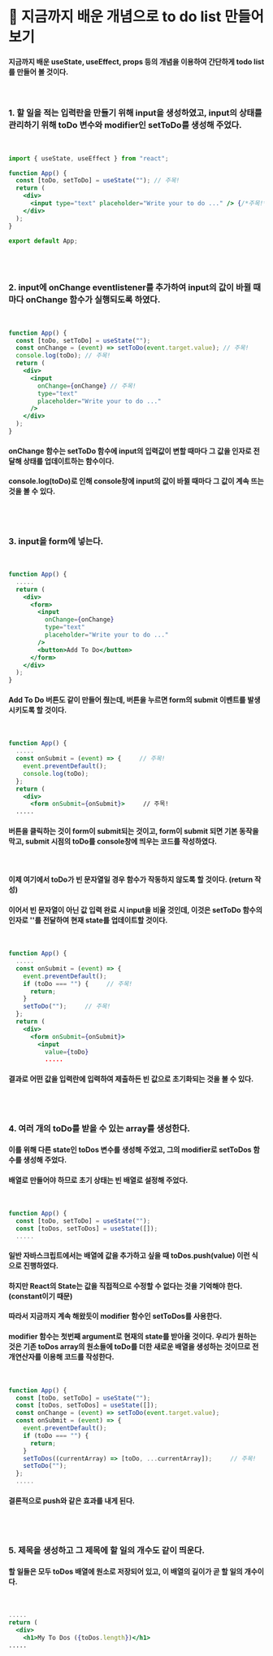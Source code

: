 # 📌 지금까지 배운 개념으로 to do list 만들어 보기

#### 지금까지 배운 useState, useEffect, props 등의 개념을 이용하여 간단하게 todo list를 만들어 볼 것이다.

<br>

### **1. 할 일을 적는 입력란을 만들기 위해 input을 생성하였고, input의 상태를 관리하기 위해 toDo 변수와 modifier인 setToDo를 생성해 주었다.**

<br>

```jsx
import { useState, useEffect } from "react";

function App() {
  const [toDo, setToDo] = useState(""); // 주목!
  return (
    <div>
      <input type="text" placeholder="Write your to do ..." /> {/*주목!*/}
    </div>
  );
}

export default App;
```

<br><br>

### **2. input에 onChange eventlistener를 추가하여 input의 값이 바뀔 때마다 onChange 함수가 실행되도록 하였다.**

<br>

```jsx
function App() {
  const [toDo, setToDo] = useState("");
  const onChange = (event) => setToDo(event.target.value); // 주목!
  console.log(toDo); // 주목!
  return (
    <div>
      <input
        onChange={onChange} // 주목!
        type="text"
        placeholder="Write your to do ..."
      />
    </div>
  );
}
```

#### onChange 함수는 setToDo 함수에 input의 입력값이 변할 때마다 그 값을 인자로 전달해 상태를 업데이트하는 함수이다.

#### console.log(toDo)로 인해 console창에 input의 값이 바뀔 때마다 그 값이 계속 뜨는 것을 볼 수 있다.

<br><br>

### **3. input을 form에 넣는다.**

<br>

```jsx
function App() {
  .....
  return (
    <div>
      <form>
        <input
          onChange={onChange}
          type="text"
          placeholder="Write your to do ..."
        />
        <button>Add To Do</button>
      </form>
    </div>
  );
}
```

#### Add To Do 버튼도 같이 만들어 줬는데, 버튼을 누르면 form의 submit 이벤트를 발생시키도록 할 것이다.

<br>

```jsx
function App() {
  .....
  const onSubmit = (event) => {     // 주목!
    event.preventDefault();
    console.log(toDo);
  };
  return (
    <div>
      <form onSubmit={onSubmit}>     // 주목!
  .....
```

#### 버튼을 클릭하는 것이 form이 submit되는 것이고, form이 submit 되면 기본 동작을 막고, submit 시점의 toDo를 console창에 띄우는 코드를 작성하였다.

<br>

#### 이제 여기에서 toDo가 빈 문자열일 경우 함수가 작동하지 않도록 할 것이다. (return 작성)

#### 이어서 빈 문자열이 아닌 값 입력 완료 시 input을 비울 것인데, 이것은 setToDo 함수의 인자로 ''를 전달하여 현재 state를 업데이트할 것이다.

<br>

```jsx
function App() {
  .....
  const onSubmit = (event) => {
    event.preventDefault();
    if (toDo === "") {     // 주목!
      return;
    }
    setToDo("");     // 주목!
  };
  return (
    <div>
      <form onSubmit={onSubmit}>
        <input
          value={toDo}
          .....
```

#### 결과로 어떤 값을 입력란에 입력하여 제출하든 빈 값으로 초기화되는 것을 볼 수 있다.

<br><br>

### **4. 여러 개의 toDo를 받을 수 있는 array를 생성한다.**

#### 이를 위해 다른 state인 toDos 변수를 생성해 주었고, 그의 modifier로 setToDos 함수를 생성해 주었다.

#### 배열로 만들어야 하므로 초기 상태는 빈 배열로 설정해 주었다.

<br>

```jsx
function App() {
  const [toDo, setToDo] = useState("");
  const [toDos, setToDos] = useState([]);
  .....
```

#### 일반 자바스크립트에서는 배열에 값을 추가하고 싶을 때 toDos.push(value) 이런 식으로 진행하였다.

#### 하지만 **React의 State는 값을 직접적으로 수정할 수 없다**는 것을 기억해야 한다. (constant이기 때문)

#### 따라서 지금까지 계속 해왔듯이 **modifier 함수**인 setToDos를 사용한다.

#### modifier 함수는 첫번째 argument로 현재의 state를 받아올 것이다. 우리가 원하는 것은 기존 toDos array의 원소들에 toDo를 더한 새로운 배열을 생성하는 것이므로 **전개연산자**를 이용해 코드를 작성한다.

<br>

```jsx
function App() {
  const [toDo, setToDo] = useState("");
  const [toDos, setToDos] = useState([]);
  const onChange = (event) => setToDo(event.target.value);
  const onSubmit = (event) => {
    event.preventDefault();
    if (toDo === "") {
      return;
    }
    setToDos((currentArray) => [toDo, ...currentArray]);     // 주목!
    setToDo("");
  };
  .....
```

#### 결론적으로 push와 같은 효과를 내게 된다.

<br><br>

### **5. 제목을 생성하고 그 제목에 할 일의 개수도 같이 띄운다.**

#### 할 일들은 모두 toDos 배열에 원소로 저장되어 있고, 이 배열의 길이가 곧 할 일의 개수이다.

<br>

```jsx
.....
return (
  <div>
    <h1>My To Dos ({toDos.length})</h1>
.....
```
